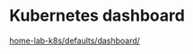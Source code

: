 # Kubernetes dashboard

[home-lab-k8s/defaults/dashboard/](https://accesspc.github.io/home-lab-k8s/defaults/dashboard/)
